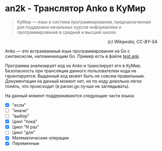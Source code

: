 # an2k - Транслятор Anko в КуМир

> КуМир — язык и система программирования, предназначенная для поддержки начальных курсов информатики и программирования в средней и высшей школе.
<p align="right"><i>(c) Wikipedia, CC-BY-SA</i></p>

Anko — это встраиваемый язык программирования на Go с синтаксисом, напоминающим Go. Пример есть в файле [test.ank](./test.ank).

Программа анализирует код на Anko и транслирует его в КуМир. Безопасность при трансляции данного пользователем кода не гарантируется. Выданный код может быть не совсем правильным. Документации на данный момент нет, но по коду довольно легко понять, что происходит (в parser.go лучше не заглядывать).

На данный момент поддерживаются следующие части языка:

- [x]  "если"
- [ ]  "иначе"
- [ ]  "выбор"
- [x]  Цикл "пока"
- [x]  Цикл "N раз"
- [ ]  Цикл "для"
- [x]  Математические операции
- [x]  Переменные
